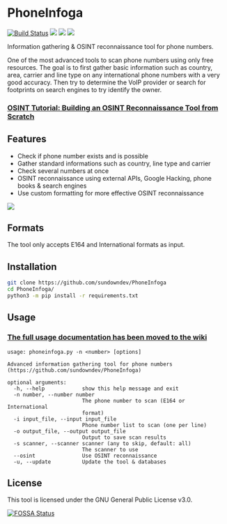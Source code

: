 # PhoneInfoga

[![Build Status](https://travis-ci.org/sundowndev/PhoneInfoga.svg?branch=master)](https://travis-ci.org/sundowndev/PhoneInfoga)
![](https://img.shields.io/badge/python-3.6-blue.svg)
![](https://img.shields.io/github/tag/SundownDEV/PhoneInfoga.svg)
![](https://img.shields.io/badge/license-MIT-blue.svg)

Information gathering & OSINT reconnaissance tool for phone numbers.

One of the most advanced tools to scan phone numbers using only free resources. The goal is to first gather basic information such as country, area, carrier and line type on any international phone numbers with a very good accuracy. Then try to determine the VoIP provider or search for footprints on search engines to try identify the owner.

### [OSINT Tutorial: Building an OSINT Reconnaissance Tool from Scratch](https://medium.com/@SundownDEV/phone-number-scanning-osint-recon-tool-6ad8f0cac27b)

## Features

- Check if phone number exists and is possible
- Gather standard informations such as country, line type and carrier
- Check several numbers at once
- OSINT reconnaissance using external APIs, Google Hacking, phone books & search engines
- Use custom formatting for more effective OSINT reconnaissance

![](https://i.imgur.com/bWx79dy.png)

## Formats

The tool only accepts E164 and International formats as input.

## Installation

```bash
git clone https://github.com/sundowndev/PhoneInfoga
cd PhoneInfoga/
python3 -m pip install -r requirements.txt
```

## Usage

### [The full usage documentation has been moved to the wiki](https://github.com/sundowndev/PhoneInfoga/wiki)

```
usage: phoneinfoga.py -n <number> [options]

Advanced information gathering tool for phone numbers
(https://github.com/sundowndev/PhoneInfoga)

optional arguments:
  -h, --help            show this help message and exit
  -n number, --number number
                        The phone number to scan (E164 or International
                        format)
  -i input_file, --input input_file
                        Phone number list to scan (one per line)
  -o output_file, --output output_file
                        Output to save scan results
  -s scanner, --scanner scanner (any to skip, default: all)
                        The scanner to use
  --osint               Use OSINT reconnaissance
  -u, --update          Update the tool & databases
```

## License

This tool is licensed under the GNU General Public License v3.0.

[![FOSSA Status](https://app.fossa.io/api/projects/git%2Bgithub.com%2Fsundowndev%2FPhoneInfoga.svg?type=large)](https://app.fossa.io/projects/git%2Bgithub.com%2Fsundowndev%2FPhoneInfoga?ref=badge_large)
